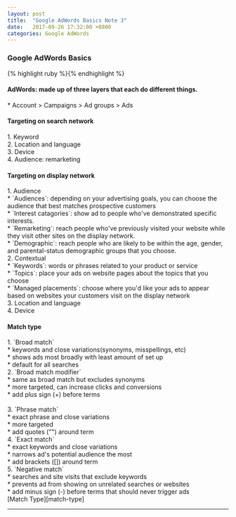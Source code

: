 ```yaml
---
layout: post
title:  "Google AdWords Basics Note 3"
date:   2017-09-26 17:32:00 +0800
categories: Google AdWords
---
```

<h3>Google AdWords Basics</h3>
{% highlight ruby %}{% endhighlight %}
<h4></h4>
<h4>AdWords: made up of three layers that each do different things.</h4>
  * Account > Campaigns > Ad groups > Ads <br>

<h4>Targeting on search network</h4>
1. Keyword<br>
2. Location and language<br>
3. Device<br>
4. Audience: remarketing<br>

<h4>Targeting on display network</h4>
1. Audience<br>
   * `Audiences`: depending on your advertising goals, you can choose the audience that best matches prospective customers<br>
   * `Interest catagories`: show ad to people who've demonstrated specific interests.<br>
   * `Remarketing`: reach people who've previously visited your website while they visit other sites on the display network.<br>
   * `Demographic`: reach people who are likely to be within the age, gender, and parental-status demographic groups that you choose.<br>
2. Contextual<br>
   * `Keywords`: words or phrases related to your product or service<br>
   * `Topics`: place your ads on website pages about the topics that you choose<br>
   * `Managed placements`: choose where you'd like your ads to appear based on websites your customers visit on the display network<br>
3. Location and language<br>
4. Device<br>

<h4>Match type</h4>
1. `Broad match`<br>
   * keywords and close variations(synonyms, misspellings, etc)<br>
   * shows ads most broadly with least amount of set up<br>
   * default for all searches<br>
2. `Broad match modifier`<br>
   * same as broad match but excludes synonyms<br>
   * more targeted, can increase clicks and conversions<br>
   * add plus sign (+) before terms<br><br>
3. `Phrase match`<br>
   * exact phrase and close variations<br>
   * more targeted<br>
   * add quotes ("") around term<br>
4. `Exact match`<br>
   * exact keywords and close variations<br>
   * narrows ad's potential audience the most<br>
   * add brackets ([]) around term<br>
5. `Negative match`<br>
   * searches and site visits that exclude keywords<br>
   * prevents ad from showing on unrelated searches or websites<br>
   * add minus sign (-) before terms that should never trigger ads<br>
   [Match Type][match-type]

- - -

[match-type]:https://support.google.com/adwords/answer/2497836